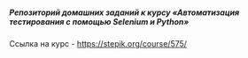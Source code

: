 ##### Репозиторий домашних заданий к курсу «Автоматизация тестирования с помощью Selenium и Python»
Ссылка на курс - https://stepik.org/course/575/

